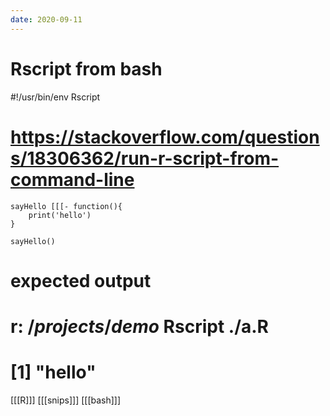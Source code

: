 ```yaml
---
date: 2020-09-11
---
```


# Rscript from bash
#!/usr/bin/env Rscript
# https://stackoverflow.com/questions/18306362/run-r-script-from-command-line

	sayHello [[[- function(){
   		print('hello')
	}

	sayHello()

# expected output
# r$:~/projects/demo$ Rscript ./a.R
# [1] "hello"

[[[R]]]
[[[snips]]]
[[[bash]]]
